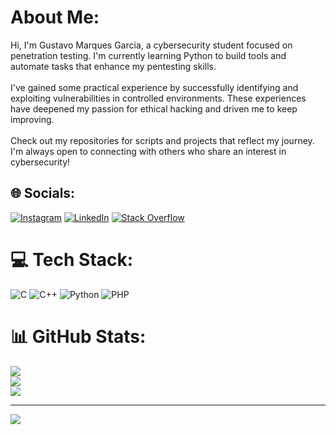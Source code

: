 #  About Me:
Hi, I'm Gustavo Marques Garcia, a cybersecurity student focused on penetration testing. I'm currently learning Python to build tools and automate tasks that enhance my pentesting skills.<br><br>I've gained some practical experience by successfully identifying and exploiting vulnerabilities in controlled environments. These experiences have deepened my passion for ethical hacking and driven me to keep improving.<br><br>Check out my repositories for scripts and projects that reflect my journey. I'm always open to connecting with others who share an interest in cybersecurity!


## 🌐 Socials:
[![Instagram](https://img.shields.io/badge/Instagram-%23E4405F.svg?logo=Instagram&logoColor=white)](https://instagram.com/_gusta17_) [![LinkedIn](https://img.shields.io/badge/LinkedIn-%230077B5.svg?logo=linkedin&logoColor=white)](https://linkedin.com/in/gustavo-marques-garcia-781639276) [![Stack Overflow](https://img.shields.io/badge/-Stackoverflow-FE7A16?logo=stack-overflow&logoColor=white)](https://stackoverflow.com/users/27167361) 

# 💻 Tech Stack:
![C](https://img.shields.io/badge/c-%2300599C.svg?style=for-the-badge&logo=c&logoColor=white) ![C++](https://img.shields.io/badge/c++-%2300599C.svg?style=for-the-badge&logo=c%2B%2B&logoColor=white) ![Python](https://img.shields.io/badge/python-3670A0?style=for-the-badge&logo=python&logoColor=ffdd54) ![PHP](https://img.shields.io/badge/php-%23777BB4.svg?style=for-the-badge&logo=php&logoColor=white)
# 📊 GitHub Stats:
![](https://github-readme-stats.vercel.app/api?username=Shirouuu&theme=dark&hide_border=false&include_all_commits=false&count_private=false)<br/>
![](https://github-readme-streak-stats.herokuapp.com/?user=Shirouuu&theme=dark&hide_border=false)<br/>
![](https://github-readme-stats.vercel.app/api/top-langs/?username=Shirouuu&theme=dark&hide_border=false&include_all_commits=false&count_private=false&layout=compact)

---
[![](https://visitcount.itsvg.in/api?id=Shirouuu&icon=0&color=3)](https://visitcount.itsvg.in)

<!-- Proudly created with GPRM ( https://gprm.itsvg.in ) -->
